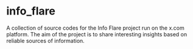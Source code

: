 # info_flare
A collection of source codes for the Info Flare project run on the x.com platform. The aim of the project is to share interesting insights based on reliable sources of information.
